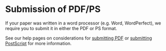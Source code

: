 Submission of PDF/PS
====================

If your paper was written in a word processor (e.g. Word, WordPerfect),
we require you to submit it in either the PDF or PS format.

See our help pages on considerations for [submitting PDF](submit_pdf.md) or
[submitting PostScript](submit_ps.md) for more information.
